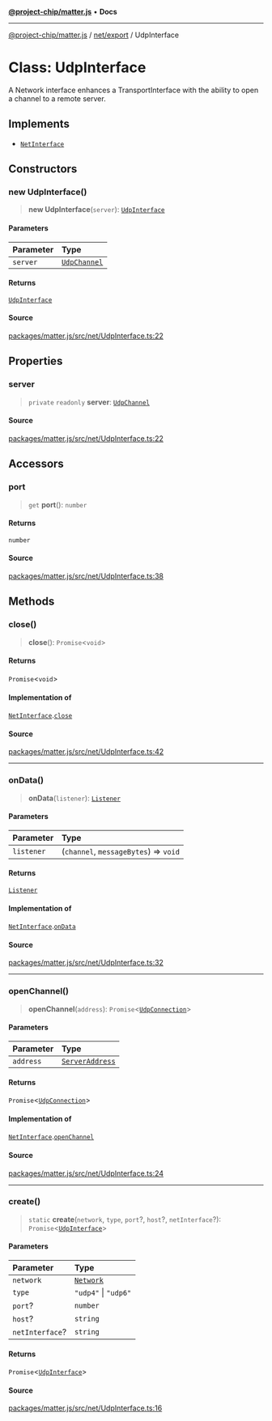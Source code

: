 [**@project-chip/matter.js**](../../../README.md) • **Docs**

***

[@project-chip/matter.js](../../../modules.md) / [net/export](../README.md) / UdpInterface

# Class: UdpInterface

A Network interface enhances a TransportInterface with the ability to open a channel to a remote server.

## Implements

- [`NetInterface`](../interfaces/NetInterface.md)

## Constructors

### new UdpInterface()

> **new UdpInterface**(`server`): [`UdpInterface`](UdpInterface.md)

#### Parameters

| Parameter | Type |
| :------ | :------ |
| `server` | [`UdpChannel`](../interfaces/UdpChannel.md) |

#### Returns

[`UdpInterface`](UdpInterface.md)

#### Source

[packages/matter.js/src/net/UdpInterface.ts:22](https://github.com/project-chip/matter.js/blob/7a8cbb56b87d4ccf34bec5a9a95ab40a1711324f/packages/matter.js/src/net/UdpInterface.ts#L22)

## Properties

### server

> `private` `readonly` **server**: [`UdpChannel`](../interfaces/UdpChannel.md)

#### Source

[packages/matter.js/src/net/UdpInterface.ts:22](https://github.com/project-chip/matter.js/blob/7a8cbb56b87d4ccf34bec5a9a95ab40a1711324f/packages/matter.js/src/net/UdpInterface.ts#L22)

## Accessors

### port

> `get` **port**(): `number`

#### Returns

`number`

#### Source

[packages/matter.js/src/net/UdpInterface.ts:38](https://github.com/project-chip/matter.js/blob/7a8cbb56b87d4ccf34bec5a9a95ab40a1711324f/packages/matter.js/src/net/UdpInterface.ts#L38)

## Methods

### close()

> **close**(): `Promise`\<`void`\>

#### Returns

`Promise`\<`void`\>

#### Implementation of

[`NetInterface`](../interfaces/NetInterface.md).[`close`](../interfaces/NetInterface.md#close)

#### Source

[packages/matter.js/src/net/UdpInterface.ts:42](https://github.com/project-chip/matter.js/blob/7a8cbb56b87d4ccf34bec5a9a95ab40a1711324f/packages/matter.js/src/net/UdpInterface.ts#L42)

***

### onData()

> **onData**(`listener`): [`Listener`](../../../common/export/interfaces/Listener.md)

#### Parameters

| Parameter | Type |
| :------ | :------ |
| `listener` | (`channel`, `messageBytes`) => `void` |

#### Returns

[`Listener`](../../../common/export/interfaces/Listener.md)

#### Implementation of

[`NetInterface`](../interfaces/NetInterface.md).[`onData`](../interfaces/NetInterface.md#ondata)

#### Source

[packages/matter.js/src/net/UdpInterface.ts:32](https://github.com/project-chip/matter.js/blob/7a8cbb56b87d4ccf34bec5a9a95ab40a1711324f/packages/matter.js/src/net/UdpInterface.ts#L32)

***

### openChannel()

> **openChannel**(`address`): `Promise`\<[`UdpConnection`](../-internal-/classes/UdpConnection.md)\>

#### Parameters

| Parameter | Type |
| :------ | :------ |
| `address` | [`ServerAddress`](../../../common/export/README.md#serveraddress) |

#### Returns

`Promise`\<[`UdpConnection`](../-internal-/classes/UdpConnection.md)\>

#### Implementation of

[`NetInterface`](../interfaces/NetInterface.md).[`openChannel`](../interfaces/NetInterface.md#openchannel)

#### Source

[packages/matter.js/src/net/UdpInterface.ts:24](https://github.com/project-chip/matter.js/blob/7a8cbb56b87d4ccf34bec5a9a95ab40a1711324f/packages/matter.js/src/net/UdpInterface.ts#L24)

***

### create()

> `static` **create**(`network`, `type`, `port`?, `host`?, `netInterface`?): `Promise`\<[`UdpInterface`](UdpInterface.md)\>

#### Parameters

| Parameter | Type |
| :------ | :------ |
| `network` | [`Network`](Network.md) |
| `type` | `"udp4"` \| `"udp6"` |
| `port`? | `number` |
| `host`? | `string` |
| `netInterface`? | `string` |

#### Returns

`Promise`\<[`UdpInterface`](UdpInterface.md)\>

#### Source

[packages/matter.js/src/net/UdpInterface.ts:16](https://github.com/project-chip/matter.js/blob/7a8cbb56b87d4ccf34bec5a9a95ab40a1711324f/packages/matter.js/src/net/UdpInterface.ts#L16)
